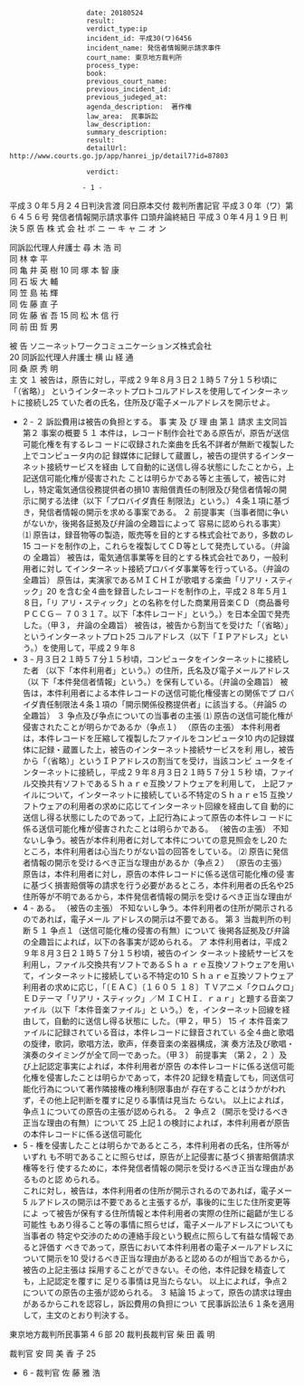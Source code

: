 
                       date: 20180524
                       result: 
                       verdict_type:ip
                       incident_id: 平成30(ワ)6456
                       incident_name: 発信者情報開示請求事件
                       court_name: 東京地方裁判所
                       process_type:
                       book: 
                       previous_court_name:
                       previous_incident_id:
                       previous_judeged_at:
                       agenda_description:  著作権
                       law_area:  民事訴訟
                       law_description: 
                       summary_description: 
                       result: 
                       detailUrl: http://www.courts.go.jp/app/hanrei_jp/detail7?id=87803

                       verdict:

                      - 1 - 
平成３０年５月２４日判決言渡 同日原本交付 裁判所書記官 
平成３０年（ワ）第６４５６号 発信者情報開示請求事件 
口頭弁論終結日 平成３０年４月１９日 
判 決 
 5 
原 告    株 式 会 社 ポ ニ ー キ ャ ニ オ ン  
 
同訴訟代理人弁護士    尋 木 浩 司  
同     林    幸  平  
同     亀 井 英 樹  10 
同     塚 本 智 康  
同     石 坂 大 輔  
同     笠 島 祐 輝  
同     佐 藤 直 子  
同     佐 藤 省 吾  15 
同     松 木 信 行  
同     前 田 哲 男  
 
被 告    ソニーネットワークコミュニケーションズ株式会社  
 20 
同訴訟代理人弁護士    横 山 経 通  
同     桑 原 秀 明  
主 文 
１ 被告は，原告に対し，平成２９年８月３日２１時５７分１５秒頃に「（省略）」
というインターネットプロトコルアドレスを使用してインターネットに接続し25 
ていた者の氏名，住所及び電子メールアドレスを開示せよ。 
- 2 - 
２ 訴訟費用は被告の負担とする。 
事 実 及 び 理 由 
第１ 請求 
   主文同旨 
第２ 事案の概要 5 
１ 本件は，レコード制作会社である原告が，原告が送信可能化権を有するレコ
ードに収録された楽曲を氏名不詳者が無断で複製した上でコンピュータ内の記
録媒体に記録して蔵置し，被告の提供するインターネット接続サービスを経由
して自動的に送信し得る状態にしたことから，上記送信可能化権が侵害された
ことは明らかである等と主張して，被告に対し，特定電気通信役務提供者の損10 
害賠償責任の制限及び発信者情報の開示に関する法律（以下「プロバイダ責任
制限法」という。）４条１項に基づき，発信者情報の開示を求める事案である。 
２ 前提事実（当事者間に争いがないか，後掲各証拠及び弁論の全趣旨によって
容易に認められる事実） 
⑴ 原告は，録音物等の製造，販売等を目的とする株式会社であり，多数のレ15 
コードを制作の上，これらを複製してＣＤ等として発売している。（弁論の
全趣旨） 
被告は，電気通信事業等を目的とする株式会社であり，一般利用者に対し
てインターネット接続プロバイダ事業等を行っている。（弁論の全趣旨） 
 原告は，実演家であるＭＩＣＨＩが歌唱する楽曲「リアリ・スティック」20 
を含む全４曲を録音したレコードを制作の上，平成２８年５月１８日，「リ
アリ・スティック」との名称を付した商業用音楽ＣＤ（商品番号ＰＣＣＧ－
７０３１７。以下「本件レコード」という。）を日本全国で発売した。（甲３，
弁論の全趣旨） 
 被告は，被告から割当てを受けた「（省略）」というインターネットプロト25 
コルアドレス（以下「ＩＰアドレス」という。）を使用して，平成２９年８
- 3 - 
月３日２１時５７分１５秒頃，コンピュータをインターネットに接続した者
（以下「本件利用者」という。）の住所，氏名及び電子メールアドレス（以
下「本件発信者情報」という。）を保有している。（弁論の全趣旨） 
 被告は，本件利用者による本件レコードの送信可能化権侵害との関係でプ
ロバイダ責任制限法４条１項の「開示関係役務提供者」に該当する。（弁論5 
の全趣旨） 
３ 争点及び争点についての当事者の主張 
⑴ 原告の送信可能化権が侵害されたことが明らかであるか（争点１） 
（原告の主張） 
    本件利用者は，本件レコードを圧縮して複製したファイルをコンピュータ10 
内の記録媒体に記録・蔵置した上，被告のインターネット接続サービスを利
用し，被告から「（省略）」というＩＰアドレスの割当てを受け，当該コンピ
ュータをインターネットに接続し，平成２９年８月３日２１時５７分１５秒
頃，ファイル交換共有ソフトであるＳｈａｒｅ互換ソフトウェアを利用して，
上記ファイルについて，インターネットに接続している不特定のＳｈａｒｅ15 
互換ソフトウェアの利用者の求めに応じてインターネット回線を経由して自
動的に送信し得る状態にしたのであって，上記行為によって原告の本件レコ
ードに係る送信可能化権が侵害されたことは明らかである。 
（被告の主張） 
 不知ないし争う。被告が本件利用者に対して本件についての意見照会をし20 
たところ，本件利用者は心当たりがない旨の回答をしている。 
⑵ 原告に発信者情報の開示を受けるべき正当な理由があるか（争点２） 
（原告の主張） 
 原告は，本件利用者に対し，原告の本件レコードに係る送信可能化権の侵
害に基づく損害賠償等の請求を行う必要があるところ，本件利用者の氏名や25 
住所等が不明であるから，本件発信者情報の開示を受けるべき正当な理由が
- 4 - 
ある。 
（被告の主張） 
 不知ないし争う。本件利用者の住所が開示されるのであれば，電子メール
アドレスの開示は不要である。 
第３ 当裁判所の判断 5 
１ 争点１（送信可能化権の侵害の有無）について 
 後掲各証拠及び弁論の全趣旨によれば，以下の各事実が認められる。 
ア 本件利用者は，平成２９年８月３日２１時５７分１５秒頃，被告のイン
ターネット接続サービスを利用し，ファイル交換共有ソフトであるＳｈａ
ｒｅ互換ソフトウェアを用いて，インターネットに接続している不特定の10 
Ｓｈａｒｅ互換ソフトウェア利用者の求めに応じ，「〔ＥＡＣ〕〔１６０５
１８〕ＴＶアニメ「クロムクロ」ＥＤテーマ「リアリ・スティック」／Ｍ
ＩＣＨＩ．ｒａｒ」と題する音楽ファイル（以下「本件音楽ファイル」と
いう。）を，インターネット回線を経由して，自動的に送信し得る状態に
した。（甲２，甲５） 15 
イ 本件音楽ファイルに記録されている音は，本件レコードに録音されてい
る全４曲と歌唱の旋律，歌詞，歌唱方法，歌声，伴奏音楽の楽器構成，演
奏方法及び歌唱・演奏のタイミングが全て同一であった。（甲３） 
 前提事実 （第２，２ ）及び上記認定事実によれば，本件利用者が原告
の本件レコードに係る送信可能化権を侵害したことは明らかであって，本件20 
記録を精査しても，同送信可能化行為について著作隣接権の権利制限事由が
存在することはうかがわれず，その他上記判断を覆すに足りる事情は見当た
らない。 
以上によれば，争点１についての原告の主張が認められる。 
２ 争点２（開示を受けるべき正当な理由の有無）について 25 
   上記１の検討によれば，本件利用者が原告の本件レコードに係る送信可能化
- 5 - 
権を侵害したことは明らかであるところ，本件利用者の氏名，住所等がいずれ
も不明であることに照らせば，原告が上記侵害に基づく損害賠償請求権等を行
使するために，本件発信者情報の開示を受けるべき正当な理由があるものと認
められる。  
   これに対し，被告は，本件利用者の住所が開示されるのであれば，電子メー5 
ルアドレスの開示は不要であると主張するが，事後的に生じた住所変更等によ
って被告が保有する住所情報と本件利用者の実際の住所に齟齬が生じる可能性
もあり得ること等の事情に照らせば，電子メールアドレスについても当事者の
特定や交渉のための連絡手段という観点に照らして有益な情報であると評価す
べきであって，原告において本件利用者の電子メールアドレスについて開示を10 
受けるべき正当な理由があると認めるのが相当であるから，被告の上記主張は
採用することができない。その他，本件記録を精査しても，上記認定を覆すに
足りる事情は見当たらない。 
   以上によれば，争点２についての原告の主張が認められる。 
３ 結論 15 
   よって，原告の請求は理由があるからこれを認容し，訴訟費用の負担につい
て民事訴訟法６１条を適用して，主文のとおり判決する。 
 
東京地方裁判所民事第４６部 
 20 
裁判長裁判官 柴 田 義 明 
 
 
裁判官 安  岡  美 香 子 
 25 
 
- 6 - 
   裁判官 佐 藤 雅 浩 

                    